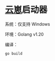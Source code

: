 # [云崽](https://gitee.com/yoimiya-kokomi/Yunzai-Bot)启动器

系统：仅支持 Windows

环境：Golang v1.20

编译：

```
go build
```
